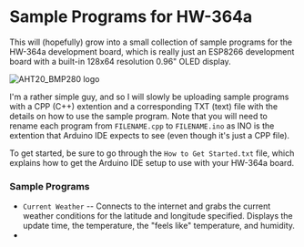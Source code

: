 # Sample Programs for HW-364a
This will (hopefully) grow into a small collection of sample programs for the HW-364a development board, which is really just an ESP8266 development board with a built-in 128x64 resolution 0.96" OLED display.

![AHT20_BMP280 logo](https://github.com/jdshaffer/display_weather_on_HW-364a/blob/main/weather_display.jpg)

I'm a rather simple guy, and so I will slowly be uploading sample programs with a CPP (C++) extention and a corresponding TXT (text) file with the details on how to use the sample program. Note that you will need to rename each program from `FILENAME.cpp` to `FILENAME.ino` as INO is the extention that Arduino IDE expects to see (even though it's just a CPP file).

To get started, be sure to go through the `How to Get Started.txt` file, which explains how to get the Arduino IDE setup to use with your HW-364a board.

### Sample Programs
* `Current Weather` -- Connects to the internet and grabs the current weather conditions for the latitude and longitude specified. Displays the update time, the temperature, the "feels like" temperature, and humidity. 
* 
